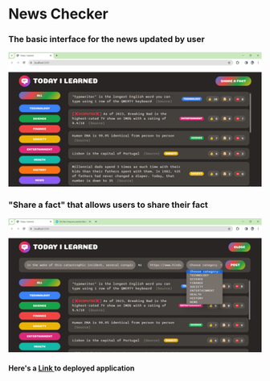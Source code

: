 <h1>News Checker</h1>
<h3> The basic interface for the news updated by user</h3>
<img src=1.png>
<h3>"Share a fact" that allows users to share their fact</h3>
<img src=2.png>

<h4>Here's a <a href="https://newscheckers.netlify.app/"> Link </a> to deployed application</h4>

